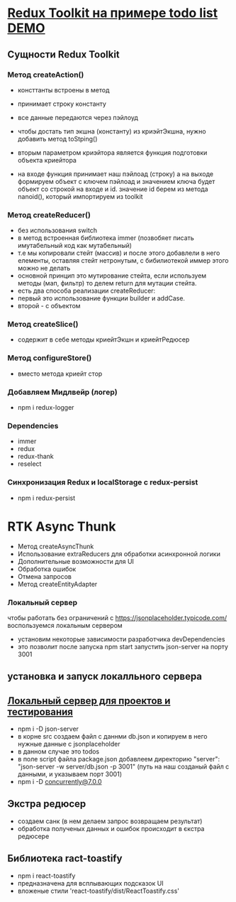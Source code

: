 # [Redux Toolkit на примере todo list DEMO](https://maximmorenko.github.io/redux-toolkit/)

## Сущности Redux Toolkit

### Метод createAction()
- консттанты встроены в метод
- принимает строку константу
- все данные передаются через пэйлоуд
- чтобы достать тип экшна (константу) из криэйтЭкшна, нужно добавить метод toStping()

- вторым параметром криэйтора является функция подготовки объекта криейтора
- на входе функция принимает наш пэйлоад (строку) а на выходе формируем объект с ключем пэйлоад и значением ключа будет объект со строкой на входе и id. значение id берем из метода nanoid(), который импортируем из toolkit

### Метод createReducer()
- без использования switch
- в метод встроенная библиотека immer (позвобяет писать имутабельный код как мутабельный)
- т.е мы копировали стейт (массив) и после этого добавлели в него елементы, оставляя стейт нетронутым, с бибилиотекой иммер этого можно не делать
- основной принцип это мутирование стейта, если используем методы (мап, фильтр) то делем return для мутации стейта.
- есть два способа реализации createReducer:
- первый это использование функции builder и addCase.
- второй - с объектом

### Метод createSlice() 
- содержит в себе методы криейтЭкшн и криейтРедюсер

### Метод configureStore()
- вместо метода криейт стор

### Добавляем Мидлвейр (логер)
- npm i redux-logger

### Dependencies
- immer
- redux
- redux-thank
- reselect

### Синхронизация Redux и localStorage с redux-persist
- npm i redux-persist

# RTK Async Thunk

- Метод createAsyncThunk
- Использование extraReducers для обработки асинхронной логики
- Дополнительные возможности для UI
- Обработка ошибок
- Отмена запросов
- Метод createEntityAdapter

### Локальный сервер
чтобы работать без ограничений с https://jsonplaceholder.typicode.com/ воспользуемся локальным сервером 
- установим некоторые зависимости разработчика devDependencies
- это позволит после запуска npm start запустить json-server на порту 3001
## установка и запуск локалльного сервера
## [Локальный сервер для проектов и тестирования](https://www.youtube.com/watch?v=odwOkxkmVH8)
- npm i -D json-server
- в корне src создаем файл с даннми db.json и копируем в него нужные данные с jsonplaceholder
- в данном случае это todos
- в поле script файла package.json добавлеем директорию "server": "json-server -w server/db.json -p 3001" (путь на наш созданый файл с данными, и указываем порт 3001)
- npm i -D concurrently@7.0.0
## Экстра редюсер
- создаем санк (в нем делаем запрос возвращаем результат)
- обработка полученых данных и ошибок происходит в єкстра редюсере

## Библиотека ract-toastify
- npm i react-toastify
- предназначена для всплывающих подсказок UI
- вложеные стили 'react-toastify/dist/ReactToastify.css'